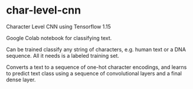 # char-level-cnn
Character Level CNN using Tensorflow 1.15

Google Colab notebook for classifying text.

Can be trained classify any string of characters, e.g. human text or a DNA sequence. All it needs is a labeled training set.

Converts a text to a sequence of one-hot character encodings, and learns to predict text class using a sequence of convolutional layers and a final dense layer.

